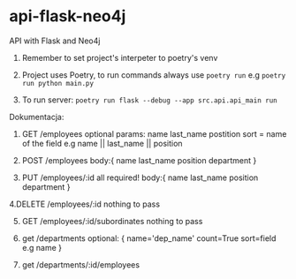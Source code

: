 # api-flask-neo4j

API with Flask and Neo4j

1. Remember to set project's interpeter to poetry's venv
1. Project uses Poetry, to run commands always use `poetry run` e.g
   `poetry run python main.py`

1. To run server:
   `poetry run flask --debug --app src.api.api_main run`

Dokumentacja:

1. GET /employees
   optional params:
   name
   last_name
   postition
   sort = name of the field e.g name || last_name || position

2. POST /employees
   body:{
   name
   last_name
   position
   department
   }

3. PUT /employees/:id
   all required!
   body:{
   name
   last_name
   position
   department
   }

4.DELETE /employees/:id
nothing to pass

5. GET /employees/:id/subordinates
 nothing to pass

 6. get /departments
 optional:
 {
   name='dep_name'
   count=True
   sort=field e.g name
 }
 7. get /departments/:id/employees